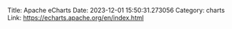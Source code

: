 Title: Apache eCharts
Date: 2023-12-01 15:50:31.273056
Category: charts
Link: https://echarts.apache.org/en/index.html
